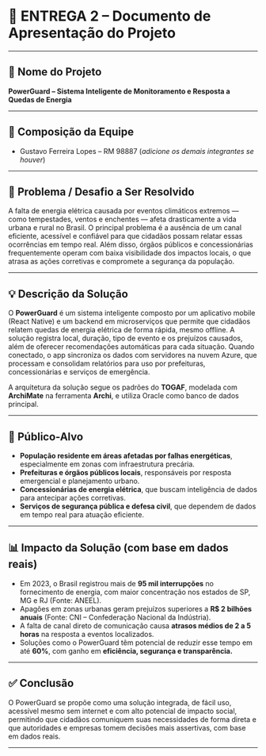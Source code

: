 # 📝 **ENTREGA 2 – Documento de Apresentação do Projeto**

---

## 🧩 **Nome do Projeto**

**PowerGuard – Sistema Inteligente de Monitoramento e Resposta a Quedas de Energia**

---

## 👥 **Composição da Equipe**

- Gustavo Ferreira Lopes – RM 98887
  (_adicione os demais integrantes se houver_)

---

## 🎯 **Problema / Desafio a Ser Resolvido**

A falta de energia elétrica causada por eventos climáticos extremos — como tempestades, ventos e enchentes — afeta drasticamente a vida urbana e rural no Brasil. O principal problema é a ausência de um canal eficiente, acessível e confiável para que cidadãos possam relatar essas ocorrências em tempo real. Além disso, órgãos públicos e concessionárias frequentemente operam com baixa visibilidade dos impactos locais, o que atrasa as ações corretivas e compromete a segurança da população.

---

## 💡 **Descrição da Solução**

O **PowerGuard** é um sistema inteligente composto por um aplicativo mobile (React Native) e um backend em microserviços que permite que cidadãos relatem quedas de energia elétrica de forma rápida, mesmo offline.
A solução registra local, duração, tipo de evento e os prejuízos causados, além de oferecer recomendações automáticas para cada situação. Quando conectado, o app sincroniza os dados com servidores na nuvem Azure, que processam e consolidam relatórios para uso por prefeituras, concessionárias e serviços de emergência.

A arquitetura da solução segue os padrões do **TOGAF**, modelada com **ArchiMate** na ferramenta **Archi**, e utiliza Oracle como banco de dados principal.

---

## 🎯 **Público-Alvo**

- **População residente em áreas afetadas por falhas energéticas**, especialmente em zonas com infraestrutura precária.
- **Prefeituras e órgãos públicos locais**, responsáveis por resposta emergencial e planejamento urbano.
- **Concessionárias de energia elétrica**, que buscam inteligência de dados para antecipar ações corretivas.
- **Serviços de segurança pública e defesa civil**, que dependem de dados em tempo real para atuação eficiente.

---

## 📊 **Impacto da Solução (com base em dados reais)**

- Em 2023, o Brasil registrou mais de **95 mil interrupções** no fornecimento de energia, com maior concentração nos estados de SP, MG e RJ (Fonte: ANEEL).
- Apagões em zonas urbanas geram prejuízos superiores a **R\$ 2 bilhões anuais** (Fonte: CNI – Confederação Nacional da Indústria).
- A falta de canal direto de comunicação causa **atrasos médios de 2 a 5 horas** na resposta a eventos localizados.
- Soluções como o PowerGuard têm potencial de reduzir esse tempo em até **60%**, com ganho em **eficiência, segurança e transparência.**

---

## ✅ Conclusão

O PowerGuard se propõe como uma solução integrada, de fácil uso, acessível mesmo sem internet e com alto potencial de impacto social, permitindo que cidadãos comuniquem suas necessidades de forma direta e que autoridades e empresas tomem decisões mais assertivas, com base em dados reais.

---

